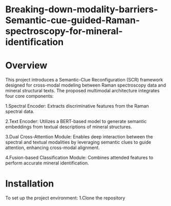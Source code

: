 # Breaking-down-modality-barriers-Semantic-cue-guided-Raman-spectroscopy-for-mineral-identification

# Overview
This project introduces a Semantic-Clue Reconfiguration (SCR) framework designed for cross-modal modeling between Raman spectroscopy data and mineral structural texts. The proposed multimodal architecture integrates four core components:

1.Spectral Encoder: Extracts discriminative features from the Raman spectral data.

2.Text Encoder: Utilizes a BERT-based model to generate semantic embeddings from textual descriptions of mineral structures.

3.Dual Cross-Attention Module: Enables deep interaction between the spectral and textual modalities by leveraging semantic clues to guide attention, enhancing cross-modal alignment.

4.Fusion-based Classification Module: Combines attended features to perform accurate mineral identification.
# Installation
To set up the project environment:
1.Clone the repository
